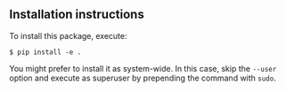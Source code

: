 Installation instructions
-------------------------

To install this package, execute:

    $ pip install -e .

You might prefer to install it as system-wide. In this case, skip the ``--user``
option and execute as superuser by prepending the command with ``sudo``.
